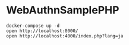 # WebAuthnSamplePHP

```
docker-compose up -d
open http://localhost:8000/
open http://localhost:4000/index.php?lang=ja
```